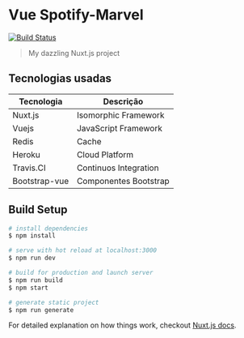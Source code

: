 # Vue Spotify-Marvel

[![Build Status](https://travis-ci.org/dejaneves/nuxtjs-spotify-marvel.svg?branch=master)](https://travis-ci.org/dejaneves/nuxtjs-spotify-marvel)

> My dazzling Nuxt.js project


## Tecnologias usadas


| Tecnologia   | Descrição |
|----------|-------------|
| Nuxt.js |  Isomorphic Framework |
| Vuejs |    JavaScript Framework |
| Redis | Cache |
| Heroku | Cloud Platform |
| Travis.CI | Continuos Integration |
| Bootstrap-vue | Componentes Bootstrap |


## Build Setup

``` bash
# install dependencies
$ npm install

# serve with hot reload at localhost:3000
$ npm run dev

# build for production and launch server
$ npm run build
$ npm start

# generate static project
$ npm run generate
```

For detailed explanation on how things work, checkout [Nuxt.js docs](https://nuxtjs.org).
